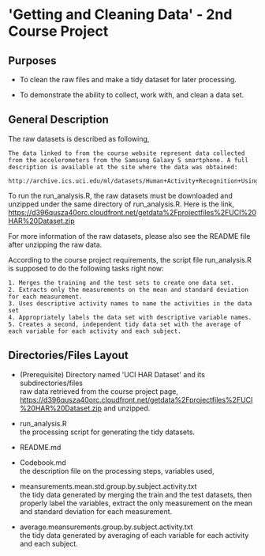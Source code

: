
'Getting and Cleaning Data' - 2nd Course Project 
===


## Purposes

- To clean the raw files and make a tidy dataset for later processing.

- To demonstrate the ability to collect, work with, and clean a data set. 


## General Description


The raw datasets is described as following,

	The data linked to from the course website represent data collected from the accelerometers from the Samsung Galaxy S smartphone. A full description is available at the site where the data was obtained: 
	
	http://archive.ics.uci.edu/ml/datasets/Human+Activity+Recognition+Using+Smartphones
	
To run the run_analysis.R, the raw datasets must be downloaded and unzipped under the same directory of run_analysis.R. Here is the link,
<https://d396qusza40orc.cloudfront.net/getdata%2Fprojectfiles%2FUCI%20HAR%20Dataset.zip>


For more information of the raw datasets, please also see the README file after unzipping the raw data.	

	
According to the course project requirements, the script file run_analysis.R is supposed to do the following tasks right now:

	1. Merges the training and the test sets to create one data set.   
	2. Extracts only the measurements on the mean and standard deviation for each measurement.   
	3. Uses descriptive activity names to name the activities in the data set      
	4. Appropriately labels the data set with descriptive variable names.    
	5. Creates a second, independent tidy data set with the average of each variable for each activity and each subject. 



## Directories/Files Layout

- (Prerequisite) Directory named 'UCI HAR Dataset' and its subdirectories/files   
raw data retrieved from the course project page, <https://d396qusza40orc.cloudfront.net/getdata%2Fprojectfiles%2FUCI%20HAR%20Dataset.zip> and unzipped.

- run_analysis.R   
the processing script for generating the tidy datasets.

- README.md   

- Codebook.md   
the description file on the processing steps, variables used, 

- meansurements.mean.std.group.by.subject.activity.txt   
the tidy data generated by merging the train and the test datasets, then properly label the variables, extract the only measurement on the mean and standard deviation for each measurement.

- average.meansurements.group.by.subject.activity.txt    
the tidy data generated by averaging of each variable for each activity and each subject. 



